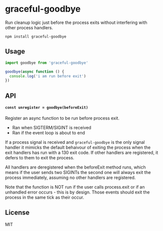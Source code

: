 # graceful-goodbye

Run cleanup logic just before the process exits without interfering with other process handlers.

```
npm install graceful-goodbye
```

## Usage

``` js
import goodbye from 'graceful-goodbye'

goodbye(async function () {
  console.log('i am run before exit')
})
```

## API

#### `const unregister = goodbye(beforeExit)`

Register an async function to be run before process exit.

* Ran when SIGTERM/SIGINT is received
* Ran if the event loop is about to end

If a process signal is received and `graceful-goodbye` is the only signal handler it mimicks the default behaivour of exiting
the process when the exit handlers has run with a 130 exit code. If other handlers are registered, it defers to them to exit the process.

All handlers are deregistered when the beforeExit method runs, which means if the user sends two SIGINTs the second one will always exit the process immediately, assuming no other handlers are registered.

Note that the function is NOT run if the user calls process.exit or if an unhandled error occurs - this is by design.
Those events should exit the process in the same tick as their occur.

## License

MIT
